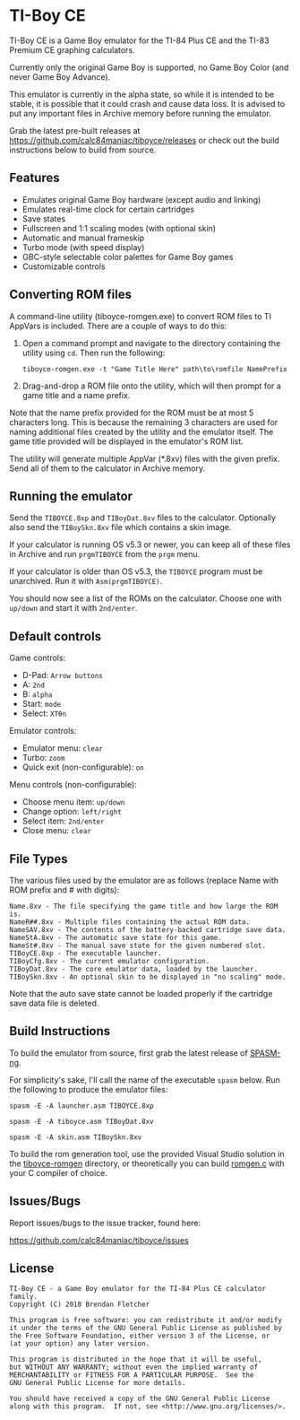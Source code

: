 TI-Boy CE
=========

TI-Boy CE is a Game Boy emulator for the TI-84 Plus CE and the TI-83 Premium CE
graphing calculators.

Currently only the original Game Boy is supported, no Game Boy Color (and never
Game Boy Advance).

This emulator is currently in the alpha state, so while it is intended to be
stable, it is possible that it could crash and cause data loss. It is advised
to put any important files in Archive memory before running the emulator.

Grab the latest pre-built releases at https://github.com/calc84maniac/tiboyce/releases
or check out the build instructions below to build from source.

Features
--------

* Emulates original Game Boy hardware (except audio and linking)
* Emulates real-time clock for certain cartridges
* Save states
* Fullscreen and 1:1 scaling modes (with optional skin)
* Automatic and manual frameskip
* Turbo mode (with speed display)
* GBC-style selectable color palettes for Game Boy games
* Customizable controls

Converting ROM files
--------------------

A command-line utility (tiboyce-romgen.exe) to convert ROM files to TI AppVars
is included. There are a couple of ways to do this:

1. Open a command prompt and navigate to the directory containing the utility
   using `cd`. Then run the following:

       tiboyce-romgen.exe -t "Game Title Here" path\to\romfile NamePrefix

2. Drag-and-drop a ROM file onto the utility, which will then prompt for a
   game title and a name prefix.

Note that the name prefix provided for the ROM must be at most 5 characters
long. This is because the remaining 3 characters are used for naming additional
files created by the utility and the emulator itself.
The game title provided will be displayed in the emulator's ROM list.

The utility will generate multiple AppVar (*.8xv) files with the given prefix.
Send all of them to the calculator in Archive memory.

Running the emulator
--------------------

Send the `TIBOYCE.8xp` and `TIBoyDat.8xv` files to the calculator.
Optionally also send the `TIBoySkn.8xv` file which contains a skin image.

If your calculator is running OS v5.3 or newer, you can keep all of these
files in Archive and run `prgmTIBOYCE` from the `prgm` menu.

If your calculator is older than OS v5.3, the `TIBOYCE` program must be
unarchived. Run it with `Asm(prgmTIBOYCE)`.

You should now see a list of the ROMs on the calculator.
Choose one with `up/down` and start it with `2nd/enter`.

Default controls
----------------

Game controls:
* D-Pad: `Arrow buttons`
* A: `2nd`
* B: `alpha`
* Start: `mode`
* Select: `XTθn`

Emulator controls:
* Emulator menu: `clear`
* Turbo: `zoom`
* Quick exit (non-configurable): `on`

Menu controls (non-configurable):
* Choose menu item: `up/down`
* Change option: `left/right`
* Select item: `2nd/enter`
* Close menu: `clear`

File Types
----------

The various files used by the emulator are as follows
(replace Name with ROM prefix and # with digits):

    Name.8xv - The file specifying the game title and how large the ROM is.
    NameR##.8xv - Multiple files containing the actual ROM data.
    NameSAV.8xv - The contents of the battery-backed cartridge save data.
    NameStA.8xv - The automatic save state for this game.
    NameSt#.8xv - The manual save state for the given numbered slot.
    TIBoyCE.8xp - The executable launcher.
    TIBoyCfg.8xv - The current emulator configuration.
    TIBoyDat.8xv - The core emulator data, loaded by the launcher.
    TIBoySkn.8xv - An optional skin to be displayed in "no scaling" mode.

Note that the auto save state cannot be loaded properly if the cartridge save
data file is deleted.

Build Instructions
------------------

To build the emulator from source, first grab the latest release of [SPASM-ng](https://github.com/alberthdev/spasm-ng/releases).

For simplicity's sake, I'll call the name of the executable `spasm` below. Run the following to produce the emulator files:

    spasm -E -A launcher.asm TIBOYCE.8xp

    spasm -E -A tiboyce.asm TIBoyDat.8xv

    spasm -E -A skin.asm TIBoySkn.8xv

To build the rom generation tool, use the provided Visual Studio solution in the [tiboyce-romgen](tiboyce-romgen) directory, or theoretically you can build [romgen.c](tiboyce-romgen/romgen.c) with your C compiler of choice.

Issues/Bugs
-----------
Report issues/bugs to the issue tracker, found here:

https://github.com/calc84maniac/tiboyce/issues

License
-------
    TI-Boy CE - a Game Boy emulator for the TI-84 Plus CE calculator family.
    Copyright (C) 2018 Brendan Fletcher

    This program is free software: you can redistribute it and/or modify
    it under the terms of the GNU General Public License as published by
    the Free Software Foundation, either version 3 of the License, or
    (at your option) any later version.

    This program is distributed in the hope that it will be useful,
    but WITHOUT ANY WARRANTY; without even the implied warranty of
    MERCHANTABILITY or FITNESS FOR A PARTICULAR PURPOSE.  See the
    GNU General Public License for more details.

    You should have received a copy of the GNU General Public License
    along with this program.  If not, see <http://www.gnu.org/licenses/>.
